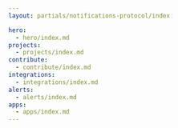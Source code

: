 ```yaml
---
layout: partials/notifications-protocol/index

hero:
  - hero/index.md
projects:
  - projects/index.md
contribute:
  - contribute/index.md
integrations:
  - integrations/index.md
alerts:
  - alerts/index.md
apps:
  - apps/index.md
---
```

